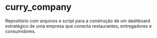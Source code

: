 # curry_company
Repositório com arquivos e script para a construção de um dashboard estratégico de uma empresa que conecta restaurantes, entregadores e consumidores.
